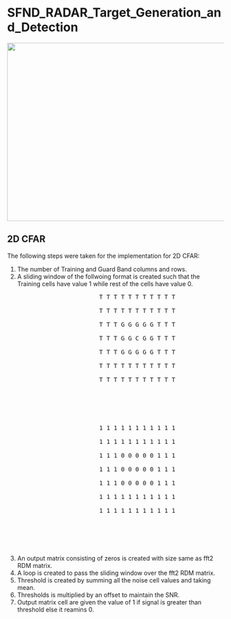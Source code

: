 # SFND_RADAR_Target_Generation_and_Detection


<img src="images/course_code_structure.png" width="779" height="414" />


## 2D CFAR
The following steps were taken for the implementation for 2D CFAR:
1. The number of Training and Guard Band columns and rows.
2. A sliding window of the follwoing format is created such that the Training cells have value 1 while rest of the cells have value 0.
<pre>
<center>             T T T T T T T T T T T <br/></center>
<center>             T T T T T T T T T T T <br/></center>
<center>             T T T G G G G G T T T <br/></center>
<center>             T T T G G C G G T T T <br/></center>
<center>             T T T G G G G G T T T <br/></center>
<center>             T T T T T T T T T T T <br/></center>
<center>             T T T T T T T T T T T <br/></center>

<br/><br/>

<center>             1 1 1 1 1 1 1 1 1 1 1 <br/></center>
<center>             1 1 1 1 1 1 1 1 1 1 1 <br/></center>
<center>             1 1 1 0 0 0 0 0 1 1 1 <br/></center>
<center>             1 1 1 0 0 0 0 0 1 1 1 <br/></center>
<center>             1 1 1 0 0 0 0 0 1 1 1 <br/></center>
<center>             1 1 1 1 1 1 1 1 1 1 1 <br/></center>
<center>             1 1 1 1 1 1 1 1 1 1 1 <br/></center>

</pre>


<br/><br/>

3. An output matrix consisting of zeros is created with size same as fft2 RDM matrix.
4. A loop is created to pass the sliding window over the fft2 RDM matrix.
5. Threshold is created by summing all the noise cell values and taking mean.
6. Thresholds is multiplied by an offset to maintain the SNR.
7. Output matrix cell are given the value of 1 if signal is greater than threshold else it reamins 0.